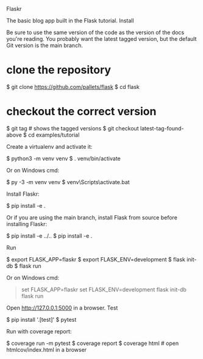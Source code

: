 Flaskr

The basic blog app built in the Flask tutorial.
Install

Be sure to use the same version of the code as the version of the docs you're reading. You probably want the latest tagged version, but the default Git version is the main branch.

# clone the repository
$ git clone https://github.com/pallets/flask
$ cd flask
# checkout the correct version
$ git tag  # shows the tagged versions
$ git checkout latest-tag-found-above
$ cd examples/tutorial

Create a virtualenv and activate it:

$ python3 -m venv venv
$ . venv/bin/activate

Or on Windows cmd:

$ py -3 -m venv venv
$ venv\Scripts\activate.bat

Install Flaskr:

$ pip install -e .

Or if you are using the main branch, install Flask from source before installing Flaskr:

$ pip install -e ../..
$ pip install -e .

Run

$ export FLASK_APP=flaskr
$ export FLASK_ENV=development
$ flask init-db
$ flask run

Or on Windows cmd:

> set FLASK_APP=flaskr
> set FLASK_ENV=development
> flask init-db
> flask run

Open http://127.0.0.1:5000 in a browser.
Test

$ pip install '.[test]'
$ pytest

Run with coverage report:

$ coverage run -m pytest
$ coverage report
$ coverage html  # open htmlcov/index.html in a browser
